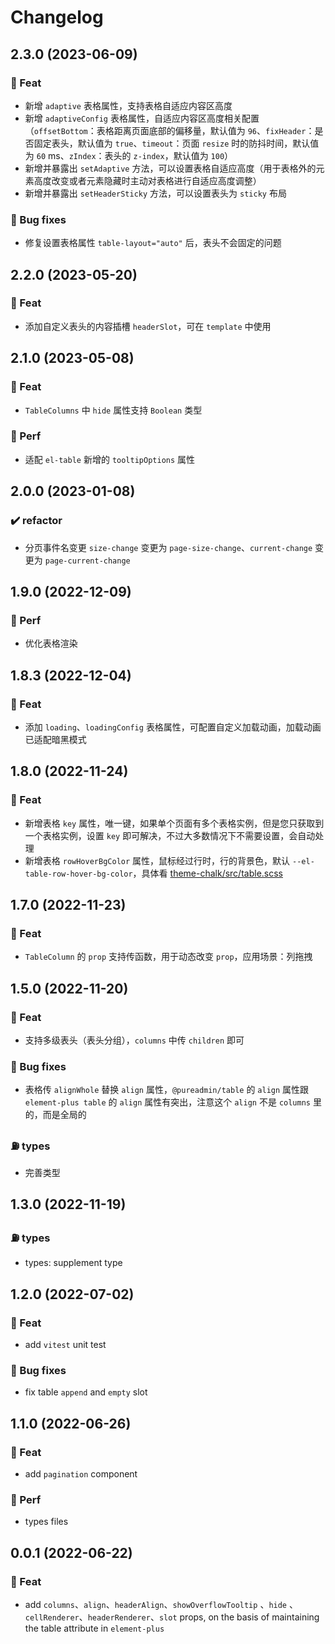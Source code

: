# Changelog

## 2.3.0 (2023-06-09)

### 🎫 Feat

- 新增 `adaptive` 表格属性，支持表格自适应内容区高度
- 新增 `adaptiveConfig` 表格属性，自适应内容区高度相关配置（`offsetBottom`：表格距离页面底部的偏移量，默认值为 `96`、`fixHeader`：是否固定表头，默认值为 `true`、`timeout`：页面 `resize` 时的防抖时间，默认值为 `60` ms、`zIndex`：表头的 `z-index`，默认值为 `100`）
- 新增并暴露出 `setAdaptive` 方法，可以设置表格自适应高度（用于表格外的元素高度改变或者元素隐藏时主动对表格进行自适应高度调整）
- 新增并暴露出 `setHeaderSticky` 方法，可以设置表头为 `sticky` 布局

### 🐞 Bug fixes

- 修复设置表格属性 `table-layout="auto"` 后，表头不会固定的问题

## 2.2.0 (2023-05-20)

### 🎫 Feat

- 添加自定义表头的内容插槽 `headerSlot`，可在 `template` 中使用

## 2.1.0 (2023-05-08)

### 🎫 Feat

- `TableColumns` 中 `hide` 属性支持 `Boolean` 类型

### 🍏 Perf

- 适配 `el-table` 新增的 `tooltipOptions` 属性

## 2.0.0 (2023-01-08)

### ✔️ refactor

- 分页事件名变更 `size-change` 变更为 `page-size-change`、`current-change` 变更为 `page-current-change`

## 1.9.0 (2022-12-09)

### 🍏 Perf

- 优化表格渲染

## 1.8.3 (2022-12-04)

### 🎫 Feat

- 添加 `loading`、`loadingConfig` 表格属性，可配置自定义加载动画，加载动画已适配暗黑模式

## 1.8.0 (2022-11-24)

### 🎫 Feat

- 新增表格 `key` 属性，唯一键，如果单个页面有多个表格实例，但是您只获取到一个表格实例，设置 `key` 即可解决，不过大多数情况下不需要设置，会自动处理
- 新增表格 `rowHoverBgColor` 属性，鼠标经过行时，行的背景色，默认 `--el-table-row-hover-bg-color`，具体看 [theme-chalk/src/table.scss](https://github.com/element-plus/element-plus/blob/dev/packages/theme-chalk/src/table.scss#L607-L611)

## 1.7.0 (2022-11-23)

### 🎫 Feat

- `TableColumn` 的 `prop` 支持传函数，用于动态改变 `prop`，应用场景：列拖拽

## 1.5.0 (2022-11-20)

### 🎫 Feat

- 支持多级表头（表头分组），`columns` 中传 `children` 即可

### 🐞 Bug fixes

- 表格传 `alignWhole` 替换 `align` 属性，`@pureadmin/table` 的 `align` 属性跟 `element-plus table` 的 `align` 属性有突出，注意这个 `align` 不是 `columns` 里的，而是全局的

### ⛽️ types

- 完善类型

## 1.3.0 (2022-11-19)

### ⛽️ types

- types: supplement type

## 1.2.0 (2022-07-02)

### 🎫 Feat

- add `vitest` unit test

### 🐞 Bug fixes

- fix table `append` and `empty` slot

## 1.1.0 (2022-06-26)

### 🎫 Feat

- add `pagination` component

### 🍏 Perf

- types files

## 0.0.1 (2022-06-22)

### 🎫 Feat

- add `columns`、`align`、`headerAlign`、`showOverflowTooltip` 、`hide` 、`cellRenderer`、`headerRenderer`、`slot` props, on the basis of maintaining the table attribute in `element-plus`
